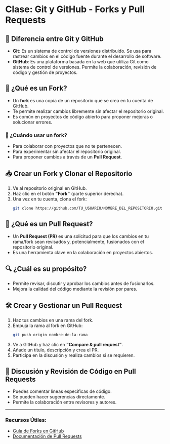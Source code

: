
# Clase: Git y GitHub - Forks y Pull Requests

## 🧠 Diferencia entre Git y GitHub

- **Git**: Es un sistema de control de versiones distribuido. Se usa para rastrear cambios en el código fuente durante el desarrollo de software.
- **GitHub**: Es una plataforma basada en la web que utiliza Git como sistema de control de versiones. Permite la colaboración, revisión de código y gestión de proyectos.

## 🍴 ¿Qué es un Fork?

- Un **fork** es una copia de un repositorio que se crea en tu cuenta de GitHub.
- Te permite realizar cambios libremente sin afectar el repositorio original.
- Es común en proyectos de código abierto para proponer mejoras o solucionar errores.

### 🔧 ¿Cuándo usar un fork?

- Para colaborar con proyectos que no te pertenecen.
- Para experimentar sin afectar el repositorio original.
- Para proponer cambios a través de un **Pull Request**.

## 📥 Crear un Fork y Clonar el Repositorio

1. Ve al repositorio original en GitHub.
2. Haz clic en el botón **"Fork"** (parte superior derecha).
3. Una vez en tu cuenta, clona el fork:
   ```bash
   git clone https://github.com/TU_USUARIO/NOMBRE_DEL_REPOSITORIO.git
   ```

## 🔁 ¿Qué es un Pull Request?

- Un **Pull Request (PR)** es una solicitud para que los cambios en tu rama/fork sean revisados y, potencialmente, fusionados con el repositorio original.
- Es una herramienta clave en la colaboración en proyectos abiertos.

## 🔍 ¿Cuál es su propósito?

- Permite revisar, discutir y aprobar los cambios antes de fusionarlos.
- Mejora la calidad del código mediante la revisión por pares.

## 🛠️ Crear y Gestionar un Pull Request

1. Haz tus cambios en una rama del fork.
2. Empuja la rama al fork en GitHub:
   ```bash
   git push origin nombre-de-la-rama
   ```
3. Ve a GitHub y haz clic en **"Compare & pull request"**.
4. Añade un título, descripción y crea el PR.
5. Participa en la discusión y realiza cambios si se requieren.

## 💬 Discusión y Revisión de Código en Pull Requests

- Puedes comentar líneas específicas de código.
- Se pueden hacer sugerencias directamente.
- Permite la colaboración entre revisores y autores.

---

### Recursos Útiles:

- [Guía de Forks en GitHub](https://docs.github.com/es/get-started/quickstart/fork-a-repo)
- [Documentación de Pull Requests](https://docs.github.com/es/pull-requests)